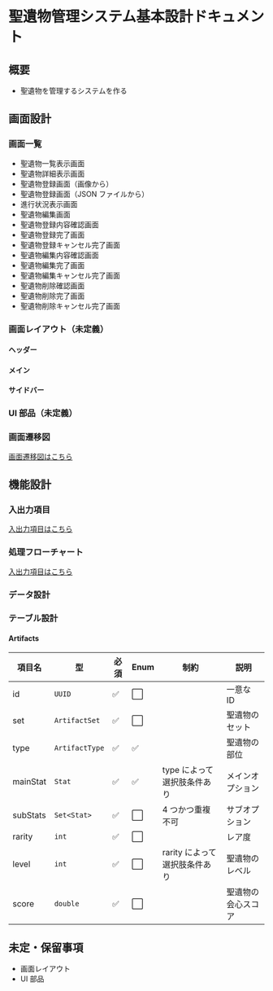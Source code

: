 # 聖遺物管理システム基本設計ドキュメント

## 概要

- 聖遺物を管理するシステムを作る

## 画面設計

### 画面一覧

- 聖遺物一覧表示画面
- 聖遺物詳細表示画面
- 聖遺物登録画面（画像から）
- 聖遺物登録画面（JSON ファイルから）
- 進行状況表示画面
- 聖遺物編集画面
- 聖遺物登録内容確認画面
- 聖遺物登録完了画面
- 聖遺物登録キャンセル完了画面
- 聖遺物編集内容確認画面
- 聖遺物編集完了画面
- 聖遺物編集キャンセル完了画面
- 聖遺物削除確認画面
- 聖遺物削除完了画面
- 聖遺物削除キャンセル完了画面

### 画面レイアウト（未定義）

#### ヘッダー

#### メイン

#### サイドバー

### UI 部品（未定義）

### 画面遷移図

[画面遷移図はこちら](screenTransitionDiagram.md)

## 機能設計

### 入出力項目

[入出力項目はこちら](inputOutput.md)

### 処理フローチャート

[入出力項目はこちら](processFlowDiagram.md)

### データ設計

### テーブル設計

#### Artifacts

| 項目名   | 型             | 必須 | Enum | 制約                          | 説明               |
| -------- | -------------- | ---- | ---- | ----------------------------- | ------------------ |
| id       | `UUID`         | ✅   | ⬜   |                               | 一意な ID          |
| set      | `ArtifactSet`  | ✅   | ⬜   |                               | 聖遺物のセット     |
| type     | `ArtifactType` | ✅   | ✅   |                               | 聖遺物の部位       |
| mainStat | `Stat`         | ✅   | ✅   | type によって選択肢条件あり   | メインオプション   |
| subStats | `Set<Stat>`    | ✅   | ⬜   | 4 つかつ重複不可              | サブオプション     |
| rarity   | `int`          | ✅   | ⬜   |                               | レア度             |
| level    | `int`          | ✅   | ⬜   | rarity によって選択肢条件あり | 聖遺物のレベル     |
| score    | `double`       | ✅   | ⬜   |                               | 聖遺物の会心スコア |

## 未定・保留事項

- 画面レイアウト
- UI 部品
